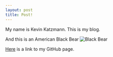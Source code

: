 ```yaml
---
layout: post
title: Post!
---
```


My name is Kevin Katzmann. This is my blog.

And this is an American Black Bear
![Black Bear](http://westernwildlife.org/wp-content/uploads/2009/08/photo-5-BBonLog_StevenKazlowski.jpg)

[Here](https://github.com/kekatzmann) is a link to my GitHub page.
